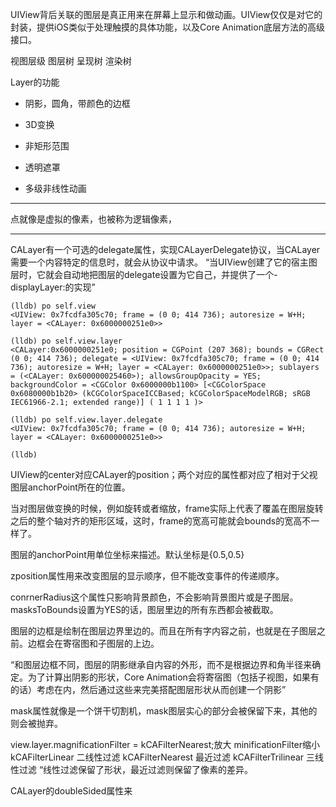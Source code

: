 UIView背后关联的图层是真正用来在屏幕上显示和做动画。UIView仅仅是对它的封装，提供iOS类似于处理触摸的具体功能，以及Core Animation底层方法的高级接口。

视图层级  图层树  呈现树  渲染树

Layer的功能

* 阴影，圆角，带颜色的边框

* 3D变换

* 非矩形范围

* 透明遮罩

* 多级非线性动画

---

点就像是虚拟的像素，也被称为逻辑像素，

---
CALayer有一个可选的delegate属性，实现CALayerDelegate协议，当CALayer需要一个内容特定的信息时，就会从协议中请求。
“当UIView创建了它的宿主图层时，它就会自动地把图层的delegate设置为它自己，并提供了一个-displayLayer:的实现”

```
(lldb) po self.view
<UIView: 0x7fcdfa305c70; frame = (0 0; 414 736); autoresize = W+H; layer = <CALayer: 0x6000000251e0>>

(lldb) po self.view.layer
<CALayer:0x6000000251e0; position = CGPoint (207 368); bounds = CGRect (0 0; 414 736); delegate = <UIView: 0x7fcdfa305c70; frame = (0 0; 414 736); autoresize = W+H; layer = <CALayer: 0x6000000251e0>>; sublayers = (<CALayer: 0x600000025460>); allowsGroupOpacity = YES; backgroundColor = <CGColor 0x6000000b1100> [<CGColorSpace 0x6080000b1b20> (kCGColorSpaceICCBased; kCGColorSpaceModelRGB; sRGB IEC61966-2.1; extended range)] ( 1 1 1 1 )>

(lldb) po self.view.layer.delegate
<UIView: 0x7fcdfa305c70; frame = (0 0; 414 736); autoresize = W+H; layer = <CALayer: 0x6000000251e0>>

(lldb) 

```

UIView的center对应CALayer的position；两个对应的属性都对应了相对于父视图层anchorPoint所在的位置。


当对图层做变换的时候，例如旋转或者缩放，frame实际上代表了覆盖在图层旋转之后的整个轴对齐的矩形区域，这时，frame的宽高可能就会bounds的宽高不一样了。

图层的anchorPoint用单位坐标来描述。默认坐标是{0.5,0.5}

zposition属性用来改变图层的显示顺序，但不能改变事件的传递顺序。

conrnerRadius这个属性只影响背景颜色，不会影响背景图片或是子图层。masksToBounds设置为YES的话，图层里边的所有东西都会被截取。

图层的边框是绘制在图层边界里边的。而且在所有字内容之前，也就是在子图层之前。边框会在寄宿图和子图层的上边。

“和图层边框不同，图层的阴影继承自内容的外形，而不是根据边界和角半径来确定。为了计算出阴影的形状，Core Animation会将寄宿图（包括子视图，如果有的话）考虑在内，然后通过这些来完美搭配图层形状从而创建一个阴影”

mask属性就像是一个饼干切割机，mask图层实心的部分会被保留下来，其他的则会被抛弃。

view.layer.magnificationFilter = kCAFilterNearest;放大
minificationFilter缩小
kCAFilterLinear 二线性过滤
kCAFilterNearest 最近过滤
kCAFilterTrilinear 三线性过滤
“线性过滤保留了形状，最近过滤则保留了像素的差异。

CALayer的doubleSided属性来





















































































































































































































































































































































































